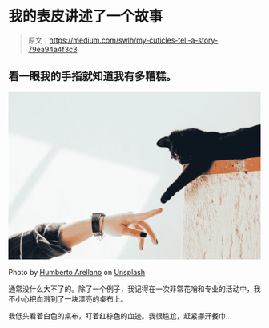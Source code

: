 # 我的表皮讲述了一个故事

> 原文：<https://medium.com/swlh/my-cuticles-tell-a-story-79ea94a4f3c3>

## 看一眼我的手指就知道我有多糟糕。

![](img/4427314068115f8539d5624a0605631e.png)

Photo by [Humberto Arellano](https://unsplash.com/@bto16180?utm_source=medium&utm_medium=referral) on [Unsplash](https://unsplash.com?utm_source=medium&utm_medium=referral)

通常没什么大不了的。除了一个例子，我记得在一次非常花哨和专业的活动中，我不小心把血溅到了一块漂亮的桌布上。

我低头看着白色的桌布，盯着红棕色的血迹。我很尴尬，赶紧挪开餐巾…